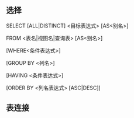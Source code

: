 ## 选择

SELECT [ALL|DISTINCT] <目标表达式> [AS<别名>]

FROM <表名|视图名|查询表> [AS<别名>]

[WHERE<条件表达式>]

[GROUP BY <列名>]

  [HAVING <条件表达式>]
  
[ORDER BY <列名表达式> [ASC|DESC]]

## 表连接
